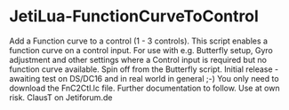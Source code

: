 # JetiLua-FunctionCurveToControl
Add a Function curve to a control (1 - 3 controls). This script enables a function curve on a control input. For use with e.g. Butterfly setup, Gyro adjustment and other settings where a Control input is required but no function curve available. Spin off from the Butterfly script. Initial release - awaiting test on DS/DC16 and in real world in general ;-) You only need to download the FnC2Ctl.lc file. Further documentation to follow. Use at own risk. ClausT on Jetiforum.de

